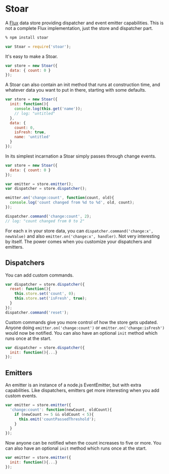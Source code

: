 # Stoar

A [Flux](http://facebook.github.io/react/docs/flux-overview.html) data store providing dispatcher and event emitter capabilities.
This is not a complete Flux implementation, just the store and dispatcher part.

```sh
% npm install stoar
```

```js
var Stoar = require('stoar');
```

It's easy to make a Stoar.

```js
var store = new Stoar({
  data: { count: 0 }
});
```

A Stoar can also contain an init method that runs at construction time, and whatever data you want to put in there, starting with some defaults.

```js
var store = new Stoar({
  init: function(){
    console.log(this.get('name'));
    // log: "untitled"
  },
  data: {
    count: 0,
    isFresh: true,
    name: 'untitled'
  }
});
```

In its simplest incarnation a Stoar simply passes through change events.

```js
var store = new Stoar({
  data: { count: 0 }
});

var emitter = store.emitter();
var dispatcher = store.dispatcher();

emitter.on('change:count', function(count, old){
  console.log('count changed from %d to %d', old, count);
});

dispatcher.command('change:count', 2);
// log: "count changed from 0 to 2"
```

For each x in your store data, you can `dispatcher.command('change:x', newValue)` and also `emitter.on('change:x', handler)`.
Not very interesting by itself.
The power comes when you customize your dispatchers and emitters.

## Dispatchers

You can add custom commands.

```js
var dispatcher = store.dispatcher({
  reset: function(){
    this.store.set('count', 0);
    this.store.set('isFresh', true);
  }
});
dispatcher.command('reset');
```

Custom commands give you more control of how the store gets updated.
Anyone doing `emitter.on('change:count')` or `emitter.on('change:isFresh')` would now be notified.
You can also have an optional `init` method which runs once at the start.

```js
var dispatcher = store.dispatcher({
  init: function(){...}
});
```

## Emitters

An emitter is an instance of a node.js EventEmitter, but with extra capabilities.
Like dispatchers, emitters get more interesting when you add custom events.

```js
var emitter = store.emitter({
  'change:count': function(newCount, oldCount){
    if (newCount >= 5 && oldCount < 5){
      this.emit('countPassedThreshold');
    }
  }
});
```

Now anyone can be notified when the count increases to five or more.
You can also have an optional `init` method which runs once at the start.

```js
var emitter = store.emitter({
  init: function(){...}
});
```
